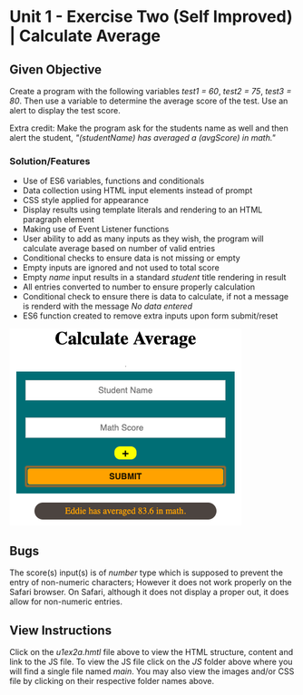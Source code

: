 # Unit 1 - Exercise Two (Self Improved) | Calculate Average

## Given Objective

Create a program with the following variables _test1 = 60_, _test2 = 75_, _test3 = 80_. Then use a variable to determine the average score of the test. Use an alert to display the test score.

Extra credit: Make the program ask for the students name as well and then alert the student, _"(studentName) has averaged a (avgScore) in math."_

### Solution/Features

- Use of ES6 variables, functions and conditionals
- Data collection using HTML input elements instead of prompt
- CSS style applied for appearance
- Display results using template literals and rendering to an HTML paragraph element
- Making use of Event Listener functions
- User ability to add as many inputs as they wish, the program will calculate average based on number of valid entries
- Conditional checks to ensure data is not missing or empty
- Empty inputs are ignored and not used to total score
- Empty _name_ input results in a standard _student_ title rendering in result
- All entries converted to number to ensure properly calculation
- Conditional check to ensure there is data to calculate, if not a message is renderd with the message _No data entered_
- ES6 function created to remove extra inputs upon form submit/reset

![Screen Shot](img/calcAverage_ss.png)

## Bugs

The score(s) input(s) is of _number_ type which is supposed to prevent the entry of non-numeric characters; However it does not work properly on the Safari browser. On Safari, although it does not display a proper out, it does allow for non-numeric entries.

## View Instructions

Click on the _u1ex2a.hmtl_ file above to view the HTML structure, content and link to the JS file. To view the JS file click on the _JS_ folder above where you will find a single file named _main_. You may also view the images and/or CSS file by clicking on their respective folder names above.
